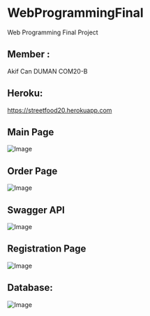 # WebProgrammingFinal

Web Programming Final Project

## Member :

Akif Can DUMAN COM20-B


## Heroku:

https://streetfood20.herokuapp.com

## Main Page

![Image](https://user-images.githubusercontent.com/73740265/171969084-56427a24-78ad-439e-9465-24fe30649724.png)

## Order Page

![Image](https://user-images.githubusercontent.com/73740265/171969137-b8e9c9d1-58c5-4d19-ae34-ad53930df18c.png)

## Swagger API

![Image](https://user-images.githubusercontent.com/73740265/171969148-a65826a2-7fb2-4604-8abf-37e8c62c1f64.png)

## Registration Page
![Image](https://user-images.githubusercontent.com/73740265/171969786-08134834-e883-4c00-bfd9-83098028545b.jpg)

## Database:

![Image](https://user-images.githubusercontent.com/73740265/171969711-cd898429-af12-4821-a35e-c3a419077a76.png)
